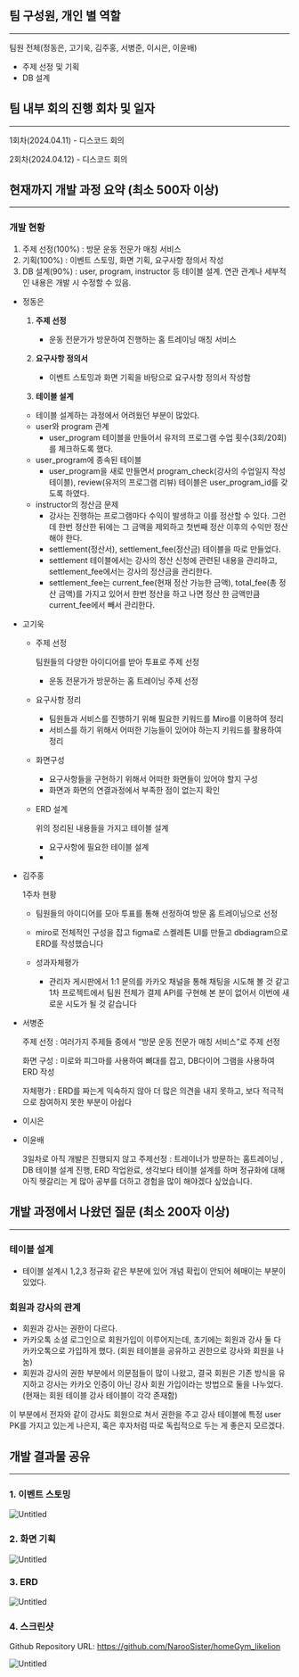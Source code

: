## 팀 구성원, 개인 별 역할

---

팀원 전체(정동은, 고기욱, 김주홍, 서병준, 이시은, 이윤배)

- 주제 선정 및 기획
- DB 설계

## 팀 내부 회의 진행 회차 및 일자

---

1회차(2024.04.11) - 디스코드 회의

2회차(2024.04.12) - 디스코드 회의

## 현재까지 개발 과정 요약 (최소 500자 이상)

---

### 개발 현황

1. 주제 선정(100%) : 방문 운동 전문가 매칭 서비스
2. 기획(100%) : 이벤트 스토밍, 화면 기획, 요구사항 정의서 작성
3. DB 설계(90%) : user, program, instructor 등 테이블 설계. 연관 관계나 세부적인 내용은 개발 시 수정할 수 있음.

- 정동은
    
    
    1. **주제 선정**
        - 운동 전문가가 방문하여 진행하는 홈 트레이닝 매칭 서비스
        
    2. **요구사항 정의서**
        - 이벤트 스토밍과 화면 기획을 바탕으로 요구사항 정의서 작성함
        
    3. **테이블 설계**
    - 테이블 설계하는 과정에서 어려웠던 부분이 많았다.
    - user와  program 관계
        - user_program 테이블을 만들어서 유저의 프로그램 수업 횟수(3회/20회)를 체크하도록 했다.
    - user_program에 종속된 테이블
        - user_program을 새로 만들면서 program_check(강사의 수업일지 작성 테이블), review(유저의 프로그램 리뷰) 테이블은 user_program_id를 갖도록 하였다.
    - instructor의 정산금 문제
        - 강사는 진행하는 프로그램마다 수익이 발생하고 이를 정산할 수 있다. 그런데 한번 정산한 뒤에는 그 금액을 제외하고 첫번째 정산 이후의 수익만 정산해야 한다.
        - settlement(정산서), settlement_fee(정산금) 테이블을 따로 만들었다.
        - settlement 테이블에서는 강사의 정산 신청에 관련된 내용을 관리하고, settlement_fee에서는 강사의 정산금을 관리한다.
        - settlement_fee는 current_fee(현재 정산 가능한 금액), total_fee(총 정산 금액)를 가지고 있어서 한번 정산을 하고 나면 정산 한 금액만큼 current_fee에서 빼서 관리한다.
- 고기욱
    - 주제 선정
        
        팀원들의 다양한 아이디어를 받아 투표로 주제 선정
        
        - 운동 전문가가 방문하는 홈 트레이닝 주제 선정
    - 요구사항 정리
        - 팀원들과 서비스를 진행하기 위해 필요한 키워드를 Miro를 이용하여 정리
        - 서비스를 하기 위해서 어떠한 기능들이 있어야 하는지 키워드를 활용하여 정리
    - 화면구성
        - 요구사항들을 구현하기 위해서 어떠한 화면들이 있어야 할지 구성
        - 화면과 화면의 연결과정에서 부족한 점이 없는지 확인
    - ERD 설계
        
        위의 정리된 내용들을 가지고 테이블 설계
        
        - 요구사항에 필요한 테이블 설계
        - 
- 김주홍
    
    1주차 현황
    
    - 팀원들의 아이디어를 모아 투표를 통해 선정하여 방문 홈 트레이닝으로 선정
    - miro로 전체적인 구성을 잡고 figma로 스켈레톤 UI를 만들고 dbdiagram으로 ERD를 작성했습니다
    
    - 성과자체평가
        - 관리자 게시판에서 1:1 문의를 카카오 채널을 통해 채팅을 시도해 볼 것 같고 1차 프로젝트에서 팀원 전체가 결제 API를 구현해 본 분이 없어서 이번에 새로운 시도가 될 것 같습니다
- 서병준
    
    주제 선정 : 여러가지 주제들 중에서 “방문 운동 전문가 매칭 서비스”로 주제 선정
    
    화면 구성 : 미로와 피그마를 사용하여 뼈대를 잡고, DB다이어 그램을 사용하여 ERD 작성
    
    자체평가 : ERD를 짜는게 익숙하지 않아 더 많은 의견을 내지 못하고, 보다 적극적으로 참여하지 못한 부분이 아쉽다
    
- 이시은
- 이윤배
    
     3일차로 아직 개발은 진행되지 않고 주제선정 : 트레이너가 방문하는 홈트레이닝 , DB 테이블 설계 진행,  ERD 작업완료, 생각보다 테이블 설계를 하며 정규화에 대해 아직 헷갈리는 게 많아 공부를 더하고 경험을 많이 해야겠다 싶었습니다.
    

## 개발 과정에서 나왔던 질문 (최소 200자 이상)

---

### 테이블 설계

- 테이블 설계시 1,2,3 정규화 같은 부분에 있어 개념 확립이 안되어 헤매이는 부분이 있었다.

### 회원과 강사의 관계

- 회원과 강사는 권한이 다르다.
- 카카오톡 소셜 로그인으로 회원가입이 이루어지는데, 초기에는 회원과 강사 둘 다 카카오톡으로 가입하게 했다. (회원 테이블을 공유하고 권한으로 강사와 회원을 나눔)
- 회원과 강사의 권한 부분에서 의문점들이 많이 나왔고, 결국 회원은 기존 방식을 유지하고 강사는 카카오 인증이 아닌 강사 회원 가입이라는 방법으로 둘을 나누었다.(현재는 회원 테이블 강사 테이블이 각각 존재함)

이 부분에서 전자와 같이 강사도 회원으로 쳐서 권한을 주고 강사 테이블에 특정 user PK를 가지고 있는게 나은지, 혹은 후자처럼 따로 독립적으로 두는 게 좋은지 모르겠다.

## 개발 결과물 공유

---

### 1. 이벤트 스토밍

![Untitled](https://prod-files-secure.s3.us-west-2.amazonaws.com/c69962b0-3951-485b-b10a-5bb29576bba8/61eeff96-d659-4858-b279-f562ac12112b/Untitled.png)

### 2. 화면 기획

![Untitled](https://prod-files-secure.s3.us-west-2.amazonaws.com/c69962b0-3951-485b-b10a-5bb29576bba8/9f6e580c-1d18-4fda-ad23-032cd439a04c/Untitled.png)

### 3. ERD

![Untitled](https://prod-files-secure.s3.us-west-2.amazonaws.com/c69962b0-3951-485b-b10a-5bb29576bba8/a4a8bfdc-2915-458f-8fd5-c48f46596213/Untitled.png)

### 4. 스크린샷

Github Repository URL: https://github.com/NarooSister/homeGym_likelion

![Untitled](https://prod-files-secure.s3.us-west-2.amazonaws.com/c69962b0-3951-485b-b10a-5bb29576bba8/0dfc8610-1c39-44fd-8922-8c7d61a35d8d/Untitled.png)